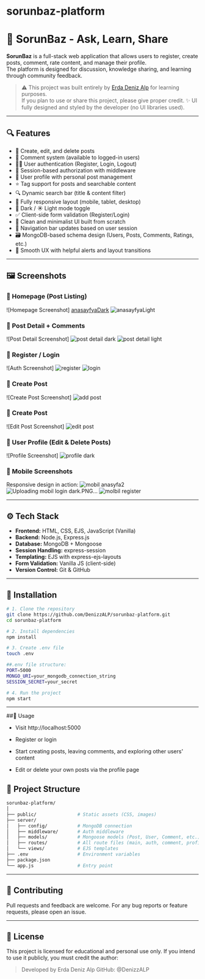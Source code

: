 # sorunbaz-platform


# 🧠 SorunBaz - Ask, Learn, Share

**SorunBaz** is a full-stack web application that allows users to register, create posts, comment, rate content, and manage their profile.  
The platform is designed for discussion, knowledge sharing, and learning through community feedback.

> ⚠️ This project was built entirely by [Erda Deniz Alp](https://github.com/DenizzALP) for learning purposes.  
> If you plan to use or share this project, please give proper credit.
> ✨ UI fully designed and styled by the developer (no UI libraries used).
 
---

## 🔍 Features

- 📝 Create, edit, and delete posts
- 💬 Comment system (available to logged-in users)
- 🧑‍🎓 User authentication (Register, Login, Logout)
- 🔐 Session-based authorization with middleware
- 🧾 User profile with personal post management
- ⭐ Tag support for posts and searchable content
- 🔍 Dynamic search bar (title & content filter)
- 📱 Fully responsive layout (mobile, tablet, desktop)
- 🌙 Dark / ☀️ Light mode toggle
- ✅ Client-side form validation (Register/Login)
- 🧠 Clean and minimalist UI built from scratch
- 🧭 Navigation bar updates based on user session
- 🗃 MongoDB-based schema design (Users, Posts, Comments, Ratings, etc.)
- 🎯 Smooth UX with helpful alerts and layout transitions

---

## 🖼 Screenshots

### 🔹 Homepage (Post Listing)
![Homepage Screenshot]
[anasayfyaDark](https://github.com/user-attachments/assets/b6f2be83-761f-4578-abb8-acc86b35cdb5)
![anasayfyaLight](https://github.com/user-attachments/assets/ccf10f0e-60bf-4c28-9f51-cd1f64cdaff1)


### 🔹 Post Detail + Comments
![Post Detail Screenshot]
![post detail dark](https://github.com/user-attachments/assets/3b3443b2-2020-4875-a2ad-d54868d4e211)
![post detail light](https://github.com/user-attachments/assets/3caf3a72-730d-4c7f-beb9-fc3b62d85d83)


### 🔹 Register / Login
![Auth Screenshot]
![register](https://github.com/user-attachments/assets/1146cad5-bf4b-4b97-b108-ae2cd1a1c42e)
![login](https://github.com/user-attachments/assets/850ec74b-5e99-4abd-b95d-38671c4d9b04)

### 🔹 Create Post
![Create Post Screenshot]
![add post](https://github.com/user-attachments/assets/37c571f9-a49a-4ae7-a054-849b1109031e)

### 🔹 Create Post
![Edit Post Screenshot]
![edit post](https://github.com/user-attachments/assets/c920c15e-eb9f-471c-90bb-a1d4032702e7)

### 🔹 User Profile (Edit & Delete Posts)
![Profile Screenshot]
![profile dark](https://github.com/user-attachments/assets/ba243ff8-42e1-4964-a817-aa1e019e3038)

### 🔹 Mobile Screenshots


Responsive design in action:
![mobil anasyfa2](https://github.com/user-attachments/assets/c0d2be74-1355-4825-8fe6-ad129827155a)
![Uploading mobil login dark.PNG…]()
![molbil register](https://github.com/user-attachments/assets/7b6e0ce9-f156-46d3-9567-ccda4d4c19d3)



---

## ⚙️ Tech Stack

- **Frontend:** HTML, CSS, EJS, JavaScript (Vanilla)
- **Backend:** Node.js, Express.js
- **Database:** MongoDB + Mongoose
- **Session Handling:** express-session
- **Templating:** EJS with express-ejs-layouts
- **Form Validation:** Vanilla JS (client-side)
- **Version Control:** Git & GitHub

---


## 🚀 Installation

```bash
# 1. Clone the repository
git clone https://github.com/DenizzALP/sorunbaz-platform.git
cd sorunbaz-platform

# 2. Install dependencies
npm install

# 3. Create .env file
touch .env

##.env file structure:
PORT=5000
MONGO_URI=your_mongodb_connection_string
SESSION_SECRET=your_secret

# 4. Run the project
npm start
```

---

##🧪 Usage

- Visit http://localhost:5000

- Register or login

- Start creating posts, leaving comments, and exploring other users' content

- Edit or delete your own posts via the profile page

## 📁 Project Structure


```bash
sorunbaz-platform/
│
├── public/               # Static assets (CSS, images)
├── server/
│   ├── config/           # MongoDB connection
│   ├── middleware/       # Auth middleware
│   ├── models/           # Mongoose models (Post, User, Comment, etc.)
│   ├── routes/           # All route files (main, auth, comment, profile, etc.)
│   └── views/            # EJS templates
├── .env                  # Environment variables
├── package.json
└── app.js                # Entry point

```

---

## 🤝 Contributing
Pull requests and feedback are welcome.
For any bug reports or feature requests, please open an issue.

---

## 📄 License
This project is licensed for educational and personal use only.
If you intend to use it publicly, you must credit the author:

> Developed by Erda Deniz Alp
> GitHub: @DenizzALP












